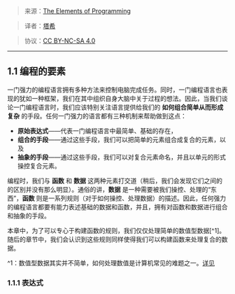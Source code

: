 > 来源：[The Elements of Programming](https://www.comp.nus.edu.sg/~cs1101s/sicp/chapters/2)

> 译者：[塔希](https://iheyunfei.github.io/blog/)

> 协议：[CC BY-NC-SA 4.0](http://creativecommons.org/licenses/by-nc-sa/4.0/)

---


## 1.1 编程的要素


一门强力的编程语言拥有多种方法来控制电脑完成任务。同时，一门编程语言也表现的犹如一种框架，我们在其中组织自身大脑中关于过程的想法。因此，当我们谈论一门编程语言时，我们应该特别关注语言提供给我们的 **如何组合简单从而形成复杂** 的手段。任何一门强力的语言都有三种机制来帮助做到这点：

- **原始表达式**——代表一门编程语言中最简单、基础的存在，
- **组合的手段**——通过这些手段，我们可以把简单的元素组合成复合的元素，以及
- **抽象的手段**——通过这些手段，我们可以对复合元素命名，并且以单元的形式操控复合元素。

编程时，我们与 **函数** 和 **数据** 这两种元素打交道（稍后，我们会发现它们之间的的区别并没有那么明显）。通俗的讲，**数据** 是一种需要被我们操控、处理的“东西”，**函数** 则是一系列规则（对于如何操控、处理数据）的描述。因此，任何强力的编程语言都要有能力表述基础的数据和函数，并且，拥有对函数和数据进行组合和抽象的手段。

本章中，为了可以专心于构建函数的规则，我们仅仅处理简单的数值型数据[^1]。随后的章节中，我们会认识到这些规则同样使得我们可以构建函数来处理复合的数据。

^1：数值型数据其实并不简单，如何处理数值是计算机常见的难题之一。[详见](https://www.comp.nus.edu.sg/~cs1101s/sicp/chapters/2#footnote-1)

### 1.1.1 表达式

